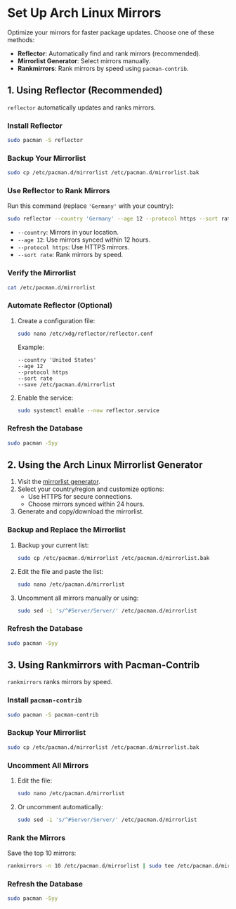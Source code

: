 # Set Up Arch Linux Mirrors

Optimize your mirrors for faster package updates. Choose one of these methods:

- **Reflector**: Automatically find and rank mirrors (recommended).
- **Mirrorlist Generator**: Select mirrors manually.
- **Rankmirrors**: Rank mirrors by speed using `pacman-contrib`.

## 1. Using Reflector (Recommended)

`reflector` automatically updates and ranks mirrors.

### Install Reflector
```bash
sudo pacman -S reflector
```

### Backup Your Mirrorlist
```bash
sudo cp /etc/pacman.d/mirrorlist /etc/pacman.d/mirrorlist.bak
```

### Use Reflector to Rank Mirrors
Run this command (replace `'Germany'` with your country):
```bash
sudo reflector --country 'Germany' --age 12 --protocol https --sort rate --save /etc/pacman.d/mirrorlist
```
- `--country`: Mirrors in your location.
- `--age 12`: Use mirrors synced within 12 hours.
- `--protocol https`: Use HTTPS mirrors.
- `--sort rate`: Rank mirrors by speed.

### Verify the Mirrorlist
```bash
cat /etc/pacman.d/mirrorlist
```

### Automate Reflector (Optional)
1. Create a configuration file:
   ```bash
   sudo nano /etc/xdg/reflector/reflector.conf
   ```
   Example:
   ```
   --country 'United States'
   --age 12
   --protocol https
   --sort rate
   --save /etc/pacman.d/mirrorlist
   ```

2. Enable the service:
   ```bash
   sudo systemctl enable --now reflector.service
   ```

### Refresh the Database
```bash
sudo pacman -Syy
```

## 2. Using the Arch Linux Mirrorlist Generator

1. Visit the [mirrorlist generator](https://archlinux.org/mirrorlist).
2. Select your country/region and customize options:
   - Use HTTPS for secure connections.
   - Choose mirrors synced within 24 hours.
3. Generate and copy/download the mirrorlist.

### Backup and Replace the Mirrorlist
1. Backup your current list:
   ```bash
   sudo cp /etc/pacman.d/mirrorlist /etc/pacman.d/mirrorlist.bak
   ```
2. Edit the file and paste the list:
   ```bash
   sudo nano /etc/pacman.d/mirrorlist
   ```
3. Uncomment all mirrors manually or using:
   ```bash
   sudo sed -i 's/^#Server/Server/' /etc/pacman.d/mirrorlist
   ```

### Refresh the Database
```bash
sudo pacman -Syy
```

## 3. Using Rankmirrors with Pacman-Contrib

`rankmirrors` ranks mirrors by speed.

### Install `pacman-contrib`
```bash
sudo pacman -S pacman-contrib
```

### Backup Your Mirrorlist
```bash
sudo cp /etc/pacman.d/mirrorlist /etc/pacman.d/mirrorlist.bak
```

### Uncomment All Mirrors
1. Edit the file:
   ```bash
   sudo nano /etc/pacman.d/mirrorlist
   ```
2. Or uncomment automatically:
   ```bash
   sudo sed -i 's/^#Server/Server/' /etc/pacman.d/mirrorlist
   ```

### Rank the Mirrors
Save the top 10 mirrors:
```bash
rankmirrors -n 10 /etc/pacman.d/mirrorlist | sudo tee /etc/pacman.d/mirrorlist
```

### Refresh the Database
```bash
sudo pacman -Syy
```